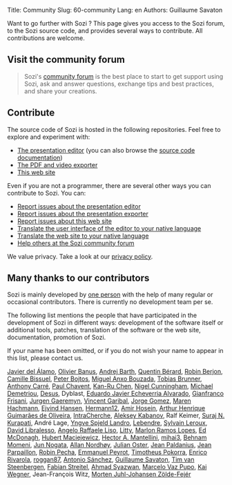 Title: Community
Slug: 60-community
Lang: en
Authors: Guillaume Savaton


Want to go further with Sozi ? This page gives you access to the Sozi forum, to the Sozi source code, and provides several ways to contribute.
All contributions are welcome.

## Visit the community forum

> Sozi's [community forum](/community) is the best place to start to get support using Sozi, ask and answer questions, exchange tips and best practices, and share your creations.

## Contribute

The source code of Sozi is hosted in the following repositories. Feel free to explore and experiment with:

* [The presentation editor](https://github.com/senshu/Sozi) (you can also browse the [source code documentation](/api/))
* [The PDF and video exporter](https://github.com/senshu/Sozi-export)
* [This web site](https://github.com/senshu/Sozi-website)

Even if you are not a programmer, there are several other ways you can contribute to Sozi. You can:

* [Report issues about the presentation editor](https://github.com/senshu/Sozi/issues)
* [Report issues about the presentation exporter](https://github.com/senshu/Sozi-export/issues)
* [Report issues about this web site](https://github.com/senshu/Sozi-website/issues)
* [Translate the user interface of the editor to your native language](|filename|translate-editor.md)
* [Translate the web site to your native language](|filename|translate-web-site.md)
* [Help others at the Sozi community forum](/community)

We value privacy. Take a look at our [privacy policy](|filename|privacy.md).


## Many thanks to our contributors

Sozi is mainly developed by [one person](http://guillaume.baierouge.fr)
with the help of many regular or occasional contributors.
There is currently no development team per se.

The following list mentions the people that have participated in the development of Sozi
in different ways: development of the software itself or additional tools, patches,
translation of the software or the web site, documentation, promotion of Sozi.

If your name has been omitted, or if you do not wish your name to appear in this list,
please contact us.

[Javier del Álamo](https://github.com/javialamo),
[Olivier Banus](https://launchpad.net/~sunab),
[Andrej Barth](https://github.com/Draussenduscher),
[Quentin Bérard](https://github.com/quent57),
[Robin Berjon](https://github.com/darobin),
[Camille Bissuel](http://nylnook.com),
[Peter Bojtos](https://launchpad.net/~peter-bojtos),
[Miguel Anxo Bouzada](https://launchpad.net/~mbouzada),
[Tobias Brunner](https://github.com/tobiasbrunner),
[Anthony Carré](yeknan.free.fr),
[Paul Chavent](http://paul.chavent.free.fr/),
[Kan-Ru Chen](https://github.com/kanru),
[Nigel Cunningham](https://github.com/NigelCunningham),
[Michael Demetriou](http://www.qwazix.com/),
[Desus](https://launchpad.net/~deesus),
Dyblast,
[Eduardo Javier Echeverria Alvarado](https://launchpad.net/~echevemaster),
[Gianfranco Frisani](https://launchpad.net/~gfrisani),
[Jurgen Gaeremyn](http://jurgen.gaeremyn.be/),
[Vincent Garibal](https://github.com/VincentGaribal),
[Jorge Gomez](https://github.com/escalope),
[Maren Hachmann](https://launchpad.net/~marenhachmann),
[Ejvind Hansen](https://launchpad.net/~ejvindh),
[Hermann12](https://github.com/Hermann12),
[Amir Hosein](https://launchpad.net/~amirhosein),
[Arthur Henrique Guimarães de Oliveira](https://launchpad.net/~warthur2),
[IntraCherche](https://github.com/IntraCherche),
[Aleksey Kabanov](https://launchpad.net/~ak099),
Ralf Keimer,
[Suraj N. Kurapati](https://github.com/sunaku),
André Lage,
[Yngve Spjeld Landro](https://launchpad.net/~yslandro),
[Lebendre](https://github.com/lebendre),
[Sylvain Leroux](https://github.com/s-leroux),
[David Libralesso](https://github.com/Dvvd),
[Angelo Raffaele Liso](https://launchpad.net/~angeloliso85),
[Litty](https://launchpad.net/~litty),
[Marlon Ramos Lopes](https://launchpad.net/~m-r-lopes),
[Ed McDonagh](https://github.com/edmcdonagh),
[Hubert Maciejewicz](https://launchpad.net/~hu2bert),
[Hector A. Mantellini](https://launchpad.net/~xombra),
[mihai3](https://github.com/mihai3),
[Behnam Momeni](https://github.com/momeni),
[Jun Nogata](https://launchpad.net/~nogajun),
[Allan Nordhøy](https://github.com/comradekingu),
[Julian Oster](https://github.com/jlnostr),
[Jean Paldanius](https://launchpad.net/~9-human),
[Jean Parpaillon](https://github.com/jeanparpaillon),
[Robin Pecha](https://github.com/robinpecha),
[Emmanuel Peyrot](http://linkmauve.fr/),
[Timotheus Pokorra](https://github.com/tpokorra),
[Enrico Rivarola](https://github.com/henrythebuilder),
[roggan87](https://github.com/roggan87),
[Antonio Sánchez](https://launchpad.net/~introlinux),
[Guillaume Savaton](http://guillaume.baierouge.fr),
[Tim van Steenbergen](https://github.com/TimvanSteenbergen),
[Fabian Streitel](https://github.com/karottenreibe),
[Ahmad Syazwan](https://github.com/asyazwan),
[Marcelo Vaz Pupo](https://github.com/guripreto),
[Kai Wegner](https://github.com/kai-wegner),
Jean-François Witz,
[Morten Juhl-Johansen Zölde-Fejér](https://launchpad.net/~mjjzf)
